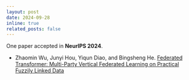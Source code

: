 ```yaml
---
layout: post
date: 2024-09-28
inline: true
related_posts: false
---
```


One paper accepted in **NeurIPS 2024**.
- Zhaomin Wu, Junyi Hou, Yiqun Diao, and Bingsheng He. [Federated Transformer: Multi-Party Vertical Federated Learning on Practical Fuzzily Linked Data](https://openreview.net/forum?id=FqWyzyErVT)
